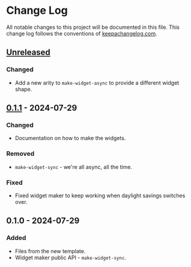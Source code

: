 # Change Log
All notable changes to this project will be documented in this file. This change log follows the conventions of [keepachangelog.com](http://keepachangelog.com/).

## [Unreleased]
### Changed
- Add a new arity to `make-widget-async` to provide a different widget shape.

## [0.1.1] - 2024-07-29
### Changed
- Documentation on how to make the widgets.

### Removed
- `make-widget-sync` - we're all async, all the time.

### Fixed
- Fixed widget maker to keep working when daylight savings switches over.

## 0.1.0 - 2024-07-29
### Added
- Files from the new template.
- Widget maker public API - `make-widget-sync`.

[Unreleased]: https://sourcehost.site/your-name/demo2/compare/0.1.1...HEAD
[0.1.1]: https://sourcehost.site/your-name/demo2/compare/0.1.0...0.1.1
